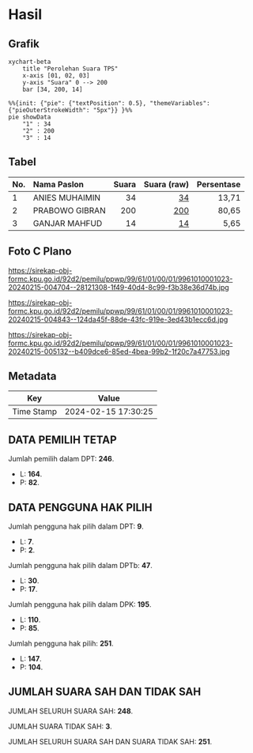 # Hasil

## Grafik

```mermaid
xychart-beta
    title "Perolehan Suara TPS"
    x-axis [01, 02, 03]
    y-axis "Suara" 0 --> 200
    bar [34, 200, 14]
```

```mermaid
%%{init: {"pie": {"textPosition": 0.5}, "themeVariables": {"pieOuterStrokeWidth": "5px"}} }%%
pie showData
    "1" : 34
    "2" : 200
    "3" : 14
```

## Tabel

| No. | Nama Paslon    | Suara | Suara (raw) | Persentase |
|:--- |:-------------- | -----:| -----------:| ----------:|
| 1   | ANIES MUHAIMIN | 34    | [34][p-1]   | 13,71      |
| 2   | PRABOWO GIBRAN | 200   | [200][p-2]  | 80,65      |
| 3   | GANJAR MAHFUD  | 14    | [14][p-3]   | 5,65       |


[p-1]: https://github.com/gigit-pemilu/pemilu-2024-99-luar-negeri/blob/main/pilpres/hitung-suara/sub/99-luar-negeri/sub/61-kota-kinabalu-malaysia/sub/01-kota-kinabalu-malaysia/sub/0001-kota-kinabalu-malaysia/sub/023-ksk-012/sub/paslon-1.txt
[p-2]: https://github.com/gigit-pemilu/pemilu-2024-99-luar-negeri/blob/main/pilpres/hitung-suara/sub/99-luar-negeri/sub/61-kota-kinabalu-malaysia/sub/01-kota-kinabalu-malaysia/sub/0001-kota-kinabalu-malaysia/sub/023-ksk-012/sub/paslon-2.txt
[p-3]: https://github.com/gigit-pemilu/pemilu-2024-99-luar-negeri/blob/main/pilpres/hitung-suara/sub/99-luar-negeri/sub/61-kota-kinabalu-malaysia/sub/01-kota-kinabalu-malaysia/sub/0001-kota-kinabalu-malaysia/sub/023-ksk-012/sub/paslon-3.txt

## Foto C Plano

https://sirekap-obj-formc.kpu.go.id/92d2/pemilu/ppwp/99/61/01/00/01/9961010001023-20240215-004704--28121308-1f49-40d4-8c99-f3b38e36d74b.jpg

https://sirekap-obj-formc.kpu.go.id/92d2/pemilu/ppwp/99/61/01/00/01/9961010001023-20240215-004843--124da45f-88de-43fc-919e-3ed43b1ecc6d.jpg

https://sirekap-obj-formc.kpu.go.id/92d2/pemilu/ppwp/99/61/01/00/01/9961010001023-20240215-005132--b409dce6-85ed-4bea-99b2-1f20c7a47753.jpg


## Metadata

| Key        | Value               |
| ---------- | ------------------- |
| Time Stamp | 2024-02-15 17:30:25 |


## DATA PEMILIH TETAP

Jumlah pemilih dalam DPT: **246**.
 * L: **164**.
 * P: **82**.

## DATA PENGGUNA HAK PILIH

Jumlah pengguna hak pilih dalam DPT: **9**.
 * L: **7**.
 * P: **2**.

Jumlah pengguna hak pilih dalam DPTb: **47**.
 * L: **30**.
 * P: **17**.

Jumlah pengguna hak pilih dalam DPK: **195**.
 * L: **110**.
 * P: **85**.

Jumlah pengguna hak pilih: **251**.
 * L: **147**.
 * P: **104**.

## JUMLAH SUARA SAH DAN TIDAK SAH

JUMLAH SELURUH SUARA SAH: **248**.

JUMLAH SUARA TIDAK SAH: **3**.

JUMLAH SELURUH SUARA SAH DAN SUARA TIDAK SAH: **251**.


